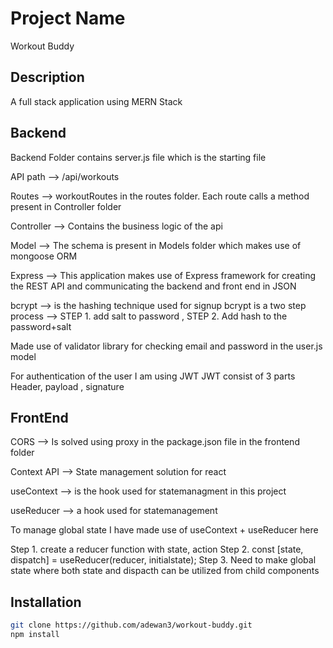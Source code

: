 # Project Name

Workout Buddy

## Description

A full stack application using MERN Stack

## Backend

Backend Folder contains server.js file which is the starting file

API path --> /api/workouts

Routes --> workoutRoutes in the routes folder. Each route calls a method present in Controller folder

Controller --> Contains the business logic of the api

Model --> The schema is present in Models folder which makes use of mongoose ORM

Express --> This application makes use of Express framework for creating the REST API and communicating the backend and front end in JSON

bcrypt --> is the hashing technique used for signup
bcrypt is a two step process --> STEP 1. add salt to password , STEP 2. Add hash to the password+salt

Made use of validator library for checking email and password in the user.js model

For authentication of the user I am using JWT
JWT consist of 3 parts Header, payload , signature

## FrontEnd

CORS --> Is solved using proxy in the package.json file in the frontend folder

Context API --> State management solution for react

useContext --> is the hook used for statemanagment in this project

useReducer --> a hook used for statemanagement

To manage global state I have made use of useContext + useReducer here

Step 1. create a reducer function with state, action
Step 2. const [state, dispatch] = useReducer(reducer, initialstate);
Step 3. Need to make global state where both state and dispacth can be utilized from child components

## Installation

```bash
git clone https://github.com/adewan3/workout-buddy.git
npm install
```
